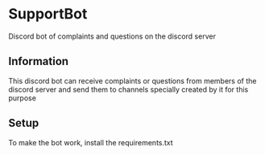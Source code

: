 # SupportBot

Discord bot of complaints and questions on the discord server

## Information 

This discord bot can receive complaints or questions from members of the discord server and send them to channels specially created by it for this purpose

## Setup

To make the bot work, install the requirements.txt
```

```
